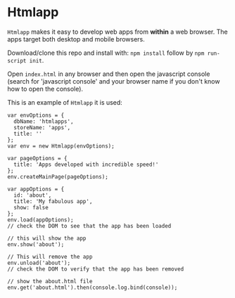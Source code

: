 # Htmlapp

`Htmlapp` makes it easy to develop web apps from **within** a web browser.
The apps target both desktop and mobile browsers.

Download/clone this repo and install with: `npm install` follow by
`npm run-script init`.

Open `index.html` in any browser and then
open the javascript console (search for 'javascript console' and your browser
name if you don't know how to open the console).

This is an example of `Htmlapp` it is used:

```
var envOptions = {
  dbName: 'htmlapps',
  storeName: 'apps',
  title: ''
};
var env = new Htmlapp(envOptions);

var pageOptions = {
  title: 'Apps developed with incredible speed!'
};
env.createMainPage(pageOptions);

var appOptions = {
  id: 'about',
  title: 'My fabulous app',
  show: false
};
env.load(appOptions);
// check the DOM to see that the app has been loaded

// this will show the app
env.show('about');

// This will remove the app
env.unload('about');
// check the DOM to verify that the app has been removed

// show the about.html file
env.get('about.html').then(console.log.bind(console));
```
